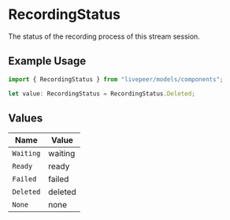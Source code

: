 # RecordingStatus

The status of the recording process of this stream session.

## Example Usage

```typescript
import { RecordingStatus } from "livepeer/models/components";

let value: RecordingStatus = RecordingStatus.Deleted;
```

## Values

| Name      | Value     |
| --------- | --------- |
| `Waiting` | waiting   |
| `Ready`   | ready     |
| `Failed`  | failed    |
| `Deleted` | deleted   |
| `None`    | none      |